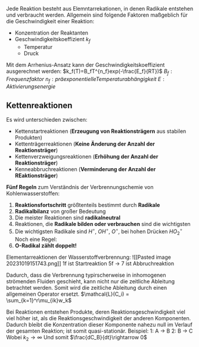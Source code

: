 Jede Reaktion besteht aus Elemntarrekationen, in denen Radikale entstehen und verbraucht werden. Allgemein sind folgende Faktoren maßgeblich für die Geschwindigkeit einer Reaktion:
- Konzentration der Reaktanten
- Geschwindigkeitskoeffizient $k_f$
	- Temperatur
	- Druck

Mit dem Arrhenius-Ansatz kann der Geschwindigkeitskoeffizient ausgerechnet werden:
$k_f(T)=B_fT^{n_f}exp(-\frac{E_f}{RT})$
$B_f: Frequenzfaktor$
$n_f: präexponentielle Temperaturabhängigkeit$
$E: Aktivierungsenergie$

## Kettenreaktionen
Es wird unterschieden zwischen:
- Kettenstartreaktionen (**Erzeugung von Reaktionsträgern** aus stabilen Produkten)
- Kettenträgerreaktionen (**Keine Änderung der Anzahl der Reaktionsträger**)
- Kettenverzweigungsreaktionen (**Erhöhung der Anzahl der Reaktionsträger**)
- Kenneabbruchreaktionen (**Verminderung der Anzahl der REaktionsträger**)

**Fünf Regeln** zum Verständnis der Verbrennungschemie von Kohlenwasserstoffen:
1. **Reaktionsfortschritt** größtenteils bestimmt durch **Radikale**
2. **Radikalbilanz** von großer Bedeutung
3. Die meister Reaktionen sind **radikalneutral**
4. Reaktionen, die **Radikale bilden oder verbrauchen** sind die wichtigsten
5. Die wichtigsten Radikale sind $H^{\circ}$, $OH^{\circ}$, $O^{\circ}$, bei hohen Drücken $HO_2^\circ$ 
Noch eine Regel:
6. **O-Radikal zählt doppelt!**

Elementarreaktionen der Wasserstoffverbrennung:
![[Pasted image 20231019151743.png]]
1f ist Startreaktion
5f -> 7 ist Abbruchreaktion

Dadurch, dass die Verbrennung typirscherweise in inhomogenen strömenden Fluiden geschieht, kann nicht nur die zeitliche Ableitung betrachtet werden. Somit wird die zeitliche Ableitung durch einen allgemeinen Operator ersetzt.
$\mathcal{L}(C_i) = \sum_{k=1}^r\mu_{ik}w_k$

Bei Reaktionen entstehen Produkte, deren Reaktionsgeschwindigkeit viel viel höher ist, als die Reaktionsgeschwindigkeit der anderen Komponenten. Dadurch bleibt die Konzentration dieser Komponente nahezu null im Verlauf der gesamten Reaktion; ist somit quasi-stationär.
Beispiel:
1: A -> B
2: B -> C
Wobei $k_2 \rightarrow \infty$
Und somit $\frac{dC_B}{dt}\rightarrow 0$
